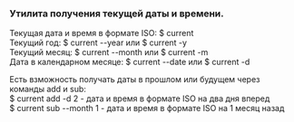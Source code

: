 ### Утилита получения текущей даты и времени.  
Текущая дата и время в формате ISO: $ current  
Текущий год: $ current --year или $ current -y  
Текущий месяц: $ current --month или $ current -m  
Дата в календарном месяце: $ current --date или $ current -d  
  
Есть взможность получать даты в прошлом или будущем через команды add и sub:  
$ current add -d 2 - дата и время в формате ISO на два дня вперед   
$ current sub --month 1 - дата и время в формате ISO на 1 месяц назад  
